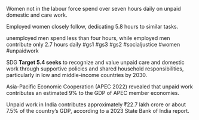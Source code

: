 
Women not in the labour force spend over seven hours daily on unpaid domestic and care work.

Employed women closely follow, dedicating 5.8 hours to similar tasks.

unemployed men spend less than four hours, while employed men contribute only 2.7 hours daily
#gs1 #gs3 #gs2 #socialjustice #women #unpaidwork

SDG **Target 5.4 seeks** to recognize and value unpaid care and domestic work through supportive policies and shared household responsibilities, particularly in low and middle-income countries by 2030.

Asia-Pacific Economic Cooperation (APEC 2022) revealed that unpaid work contributes an estimated 9% to the GDP of APEC member economies.

Unpaid work in India contributes approximately ₹22.7 lakh crore or about 7.5% of the country’s GDP, according to a 2023 State Bank of India report.